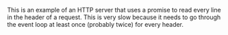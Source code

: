This is an example of an HTTP server that uses a promise to read every line in
the header of a request. This is very slow because it needs to go through the
event loop at least once (probably twice) for every header.
